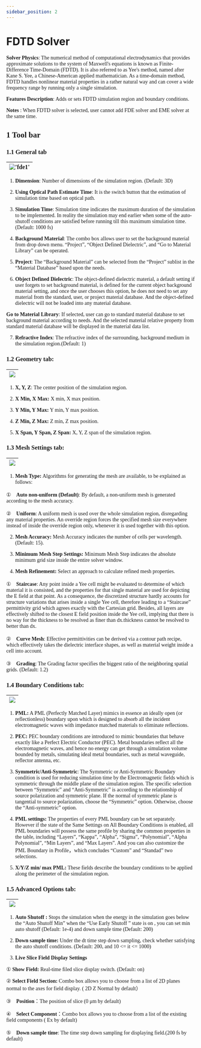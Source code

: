 ```yaml
---
sidebar_position: 2
---
```


# FDTD Solver

<font face = "Calibri">

<div class="text-justify">

**Solver Physics**: The numerical method of computational electrodynamics that provides approximate solutions to the system of Maxwell's equations is known as Finite-Difference Time-Domain (FDTD). It is also referred to as Yee's method, named after Kane S. Yee, a Chinese-American applied mathematician. As a time-domain method, FDTD handles nonlinear material properties in a rather natural way and can cover a wide frequency range by running only a single simulation.

**Features Description**: Adds or sets FDTD simulation region and boundary conditions.

**Notes** : When FDTD solver is selected, user cannot add FDE solver and EME solver at the same time.

## 1 Tool bar

### 1.1 General tab

|!['fde1'](../../../static/img/tutorial/simulation/fdtd/1.png)|
| :------------------------------------------------------------: |

1) **Dimension**: Number of dimensions of the simulation region. (Default: 3D)

2) **Using Optical Path Estimate Time**: It is the switch button that the estimation of simulation time based on optical path.

3) **Simulation Time**: Simulation time indicates the maximum duration of the simulation to be implemented. In reality the simulation may end earlier when some of the auto-shutoff conditions are satisfied before running till this maximum simulation time. (Default: 1000 fs)

4) **Background Material**: The combo box allows user to set the background material from drop down menu. “Project”, “Object Defined Dielectric”, and “Go to Material Library” can be operated.

5) **Project**: The “Background Material” can be selected from the “Project” sublist in the “Material Database” based upon the needs.

6) **Object Defined Dielectric**: The object-defined dielectric material, a default setting if user forgets to set background material, is defined for the current object background material setting, and once the user chooses this option, he does not need to set any material from the standard, user, or project material database. And the object-defined dielectric will not be loaded into any material database.

**Go to Material Library**: If selected, user can go to standard material database to set background material according to needs. And the selected material relative property from standard material database will be displayed in the material data list.

7) **Refractive Index**: The refractive index of the surrounding, background medium in the simulation region.(Default: 1)



### 1.2 Geometry tab:

|![](../../../static/img/tutorial/simulation/fdtd/geometryTab.png)|
| :------------------------------------------------------------: |

1) **X, Y, Z**: The center position of the simulation region.

2) **X Min, X Max:** X min, X max position.

3) **Y Min, Y Max:** Y min, Y max position.

4) **Z Min, Z Max:** Z min, Z max position.

5) **X Span, Y Span, Z Span:** X, Y, Z span of the simulation region.


###  1.3 Mesh Settings tab:


|![](../../../static/img/tutorial/simulation/fdtd/meshSetting.png)|
| :------------------------------------------------------------: |

1) **Mesh Type:** Algorithms for generating the mesh are available, to be explained as follows:

①　**Auto non-uniform (Default)**: By default, a non-uniform mesh is generated according to the mesh accuracy.

②　**Uniform**: A uniform mesh is used over the whole simulation region, disregarding any material properties. An override region forces the specified mesh size everywhere instead of inside the override region only, whenever it is used together with this option.

2) **Mesh Accuracy:** Mesh Accuracy indicates the number of cells per wavelength. (Default: 15).

3) **Minimum Mesh Step Settings:** Minimum Mesh Step indicates the absolute minimum grid size inside the entire solver window.

4) **Mesh Refinement:** Select an approach to calculate refined mesh properties.

①　**Staircase**: Any point inside a Yee cell might be evaluated to determine of which material it is consisted, and the properties for that single material are used for depicting the E field at that point. As a consequence, the discretized structure hardly accounts for structure variations that arises inside a single Yee cell, therefore leading to a “Staircase” permittivity grid which agrees exactly with the Cartesian grid. Besides, all layers are effectively shifted to the closest E field position inside the Yee cell, implying that there is no way for the thickness to be resolved as finer than dx.thickness cannot be resolved to better than dx.

②　**Curve Mesh**: Effective permittivities can be derived via a contour path recipe, which effectively takes the dielectric interface shapes, as well as material weight inside a cell into account.

③　**Grading**: The Grading factor specifies the biggest ratio of the neighboring spatial grids. (Default: 1.2)


### 1.4 Boundary Conditions tab:

|![](../../../static/img/tutorial/simulation/fdtd/boundaryConditionTab.png)|
| :------------------------------------------------------------: |

1) **PML:** A PML (Perfectly Matched Layer) mimics in essence an ideally open (or reflectionless) boundary upon which is  designed to absorb all the incident electromagnetic waves with impedance matched materials to eliminate reflections.

2) **PEC:** PEC boundary conditions are introduced to mimic boundaries that behave exactly like a Perfect Electric Conductor (PEC). Metal boundaries reflect all the electromagnetic waves, and hence no energy can get through a simulation volume bounded by metals, simulating ideal metal boundaries, such as metal waveguide, reflector antenna, etc.

3) **Symmetric/Anti-Symmetric**: The Symmetric or Anti-Symmetric Boundary condition is used for reducing simulation time by the Electromagnetic fields which is symmetric through the middle plane of the simulation region. The specific selection between “Symmetric” and “Anti-Symmetric” is according to the relationship of source polarization and symmetric plane. If the normal of symmetric plane is tangential to source polarization, choose the “Symmetric” option. Otherwise, choose the “Anti-symmetric” option.

4) **PML settings:** The properties of every PML boundary can be set separately. However if the state of the Same Settings on All Boundary Conditions is enabled, all PML boundaries will possess the same profile by sharing the common properties in the table, including “Layers”, “Kappa”, “Alpha”, “Sigma”, “Polynomial”, “Alpha Polynomial”, “Min Layers”, and “Max Layers”. And you can also customize the PML Boundary in Profile，which concludes “Custom” and “Standad” two selections.


5) **X/Y/Z min/ max PML:** These fields describe the boundary conditions to be applied along the perimeter of the simulation region.

### 1.5 Advanced Options tab:

|![](../../../static/img/tutorial/simulation/fdtd/advancedOptionsTab.png)|
| :------------------------------------------------------------: |

1) **Auto Shutoff :** Stops the simulation when the energy in the simulation goes below the “Auto Shutoff Min” when the “Use Early Shutoff ” state is on , you can set min auto shutoff (Default: 1e-4) and down sample time (Default: 200)


2) **Down sample time:** Under the dt time step down sampling, check whether satisfying the auto shutoff conditions. (Default: 200, and 10 <= it <= 1000)

3) **Live Slice Field Display Settings**

① **Show Field:** Real-time filed slice display switch. (Default: on)

② **Select Field Section:** Combo box allows you to choose from a list of 2D planes normal to the axes for field display. ( 2D Z Normal by default）

③　**Position**：The position of slice (0 μm by default)

④　**Select Component**：Combo box allows you to choose from a list of the existing field components ( Ex by default)

⑤　**Down sample time**: The time step down sampling for displaying field.(200 fs by default)


</div>

</font>